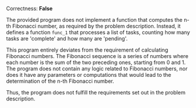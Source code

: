 Correctness: **False**

The provided program does not implement a function that computes the n-th Fibonacci number, as required by the problem description. Instead, it defines a function `func_1` that processes a list of tasks, counting how many tasks are 'complete' and how many are 'pending'. 

This program entirely deviates from the requirement of calculating Fibonacci numbers. The Fibonacci sequence is a series of numbers where each number is the sum of the two preceding ones, starting from 0 and 1. The program does not contain any logic related to Fibonacci numbers, nor does it have any parameters or computations that would lead to the determination of the n-th Fibonacci number.

Thus, the program does not fulfill the requirements set out in the problem description.